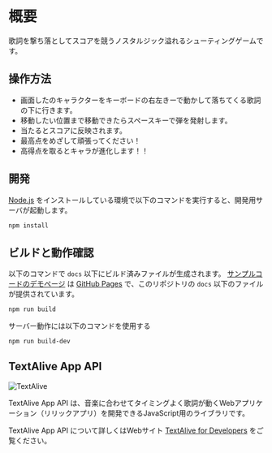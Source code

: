# 概要
歌詞を撃ち落としてスコアを競うノスタルジック溢れるシューティングゲームです。

## 操作方法
- 画面したのキャラクターをキーボードの右左きーで動かして落ちてくる歌詞の下に行きます。
- 移動したい位置まで移動できたらスペースキーで弾を発射します。
- 当たるとスコアに反映されます。
- 最高点をめざして頑張ってください！
- 高得点を取るとキャラが進化します！！



## 開発
[Node.js](https://nodejs.org/) をインストールしている環境で以下のコマンドを実行すると、開発用サーバが起動します。
```sh
npm install
```

## ビルドと動作確認
以下のコマンドで `docs` 以下にビルド済みファイルが生成されます。 [サンプルコードのデモページ](https://textalivejp.github.io/textalive-app-lyric-tiles/) は [GitHub Pages](https://pages.github.com/) で、このリポジトリの `docs` 以下のファイルが提供されています。

```sh
npm run build
```

サーバー動作には以下のコマンドを使用する
```sh
npm run build-dev
```


## TextAlive App API

![TextAlive](https://i.gyazo.com/thumb/1000/5301e6f642d255c5cfff98e049b6d1f3-png.png)

TextAlive App API は、音楽に合わせてタイミングよく歌詞が動くWebアプリケーション（リリックアプリ）を開発できるJavaScript用のライブラリです。

TextAlive App API について詳しくはWebサイト [TextAlive for Developers](https://developer.textalive.jp/) をご覧ください。
